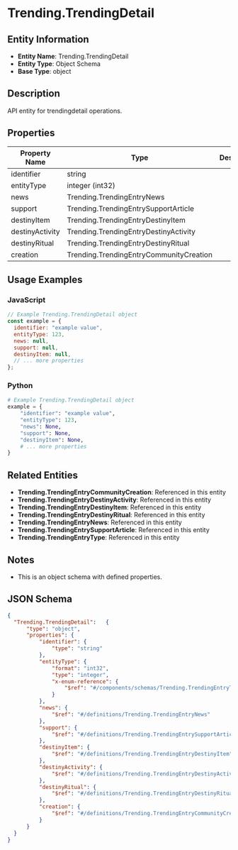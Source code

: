 # Trending.TrendingDetail

## Entity Information
- **Entity Name**: Trending.TrendingDetail
- **Entity Type**: Object Schema
- **Base Type**: object

## Description
API entity for trendingdetail operations.

## Properties

| Property Name | Type | Description | Required |
|---------------|------|-------------|----------|
| identifier | string |  | No |
| entityType | integer (int32) |  | No |
| news | Trending.TrendingEntryNews |  | No |
| support | Trending.TrendingEntrySupportArticle |  | No |
| destinyItem | Trending.TrendingEntryDestinyItem |  | No |
| destinyActivity | Trending.TrendingEntryDestinyActivity |  | No |
| destinyRitual | Trending.TrendingEntryDestinyRitual |  | No |
| creation | Trending.TrendingEntryCommunityCreation |  | No |

## Usage Examples

### JavaScript
```javascript
// Example Trending.TrendingDetail object
const example = {
  identifier: "example value",
  entityType: 123,
  news: null,
  support: null,
  destinyItem: null,
  // ... more properties
};
```

### Python
```python
# Example Trending.TrendingDetail object
example = {
    "identifier": "example value",
    "entityType": 123,
    "news": None,
    "support": None,
    "destinyItem": None,
    # ... more properties
}
```

## Related Entities
- **Trending.TrendingEntryCommunityCreation**: Referenced in this entity
- **Trending.TrendingEntryDestinyActivity**: Referenced in this entity
- **Trending.TrendingEntryDestinyItem**: Referenced in this entity
- **Trending.TrendingEntryDestinyRitual**: Referenced in this entity
- **Trending.TrendingEntryNews**: Referenced in this entity
- **Trending.TrendingEntrySupportArticle**: Referenced in this entity
- **Trending.TrendingEntryType**: Referenced in this entity

## Notes
- This is an object schema with defined properties.

## JSON Schema
```json
{
  "Trending.TrendingDetail":   {
      "type": "object",
      "properties": {
          "identifier": {
              "type": "string"
          },
          "entityType": {
              "format": "int32",
              "type": "integer",
              "x-enum-reference": {
                  "$ref": "#/components/schemas/Trending.TrendingEntryType"
              }
          },
          "news": {
              "$ref": "#/definitions/Trending.TrendingEntryNews"
          },
          "support": {
              "$ref": "#/definitions/Trending.TrendingEntrySupportArticle"
          },
          "destinyItem": {
              "$ref": "#/definitions/Trending.TrendingEntryDestinyItem"
          },
          "destinyActivity": {
              "$ref": "#/definitions/Trending.TrendingEntryDestinyActivity"
          },
          "destinyRitual": {
              "$ref": "#/definitions/Trending.TrendingEntryDestinyRitual"
          },
          "creation": {
              "$ref": "#/definitions/Trending.TrendingEntryCommunityCreation"
          }
      }
  }
}
```
